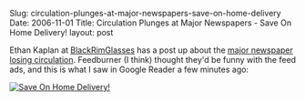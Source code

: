 Slug: circulation-plunges-at-major-newspapers-save-on-home-delivery
Date: 2006-11-01
Title: Circulation Plunges at Major Newspapers - Save On Home Delivery!
layout: post

Ethan Kaplan at [BlackRimGlasses](http://blackrimglasses.com) has a post up about the [major newspaper losing circulation](http://feeds.feedburner.com/~r/blackrimglasses/~3/43823298/). Feedburner (I think) thought they&#39;d be funny with the feed ads, and this is what I saw in Google Reader a few minutes ago:

<a class="imagelink" href="http://redmonk.net/mt/mt-static/uploads/2006/10/BRG_NYT.png" title="Save On Home Delivery!"><img alt="Save On Home Delivery!" class="at-xid-6a010534988cd3970b0120a5b362d4970c" id="image2383" src="http://steveivy.typepad.com/.a/6a010534988cd3970b0120a5b362d4970c-pi" /></a>
